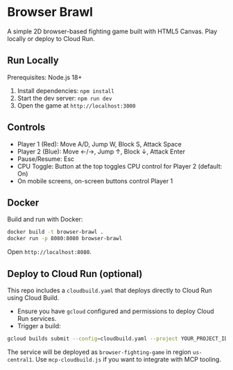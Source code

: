 # Browser Brawl

A simple 2D browser-based fighting game built with HTML5 Canvas. Play locally or deploy to Cloud Run.

## Run Locally

Prerequisites: Node.js 18+

1. Install dependencies:
   `npm install`
2. Start the dev server:
   `npm run dev`
3. Open the game at `http://localhost:3000`

## Controls

- Player 1 (Red): Move A/D, Jump W, Block S, Attack Space
- Player 2 (Blue): Move ←/→, Jump ↑, Block ↓, Attack Enter
- Pause/Resume: Esc
- CPU Toggle: Button at the top toggles CPU control for Player 2 (default: On)
- On mobile screens, on-screen buttons control Player 1

## Docker

Build and run with Docker:

```bash
docker build -t browser-brawl .
docker run -p 8080:8080 browser-brawl
```

Open `http://localhost:8080`.

## Deploy to Cloud Run (optional)

This repo includes a `cloudbuild.yaml` that deploys directly to Cloud Run using Cloud Build.

- Ensure you have `gcloud` configured and permissions to deploy Cloud Run services.
- Trigger a build:

```bash
gcloud builds submit --config=cloudbuild.yaml --project YOUR_PROJECT_ID
```

The service will be deployed as `browser-fighting-game` in region `us-central1`. Use `mcp-cloudbuild.js` if you want to integrate with MCP tooling.
